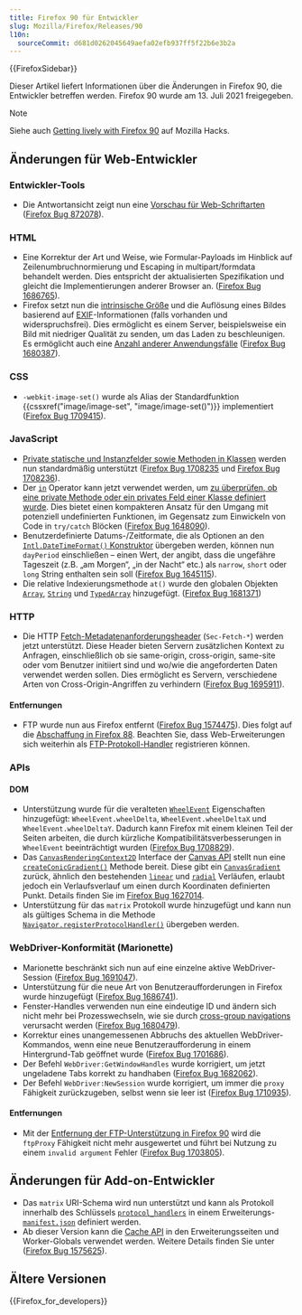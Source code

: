 ```yaml
---
title: Firefox 90 für Entwickler
slug: Mozilla/Firefox/Releases/90
l10n:
  sourceCommit: d681d0262045649aefa02efb937ff5f22b6e3b2a
---
```


{{FirefoxSidebar}}

Dieser Artikel liefert Informationen über die Änderungen in Firefox 90, die Entwickler betreffen werden. Firefox 90 wurde am 13. Juli 2021 freigegeben.

> [!NOTE]
> Siehe auch [Getting lively with Firefox 90](https://hacks.mozilla.org/2021/07/getting-lively-with-firefox-90/) auf Mozilla Hacks.

## Änderungen für Web-Entwickler

### Entwickler-Tools

- Die Antwortansicht zeigt nun eine [Vorschau für Web-Schriftarten](https://firefox-source-docs.mozilla.org/devtools-user/network_monitor/request_details/index.html#response-tab) ([Firefox Bug 872078](https://bugzil.la/872078)).

### HTML

- Eine Korrektur der Art und Weise, wie Formular-Payloads im Hinblick auf Zeilenumbruchnormierung und Escaping in multipart/formdata behandelt werden. Dies entspricht der aktualisierten Spezifikation und gleicht die Implementierungen anderer Browser an. ([Firefox Bug 1686765](https://bugzil.la/1686765)).
- Firefox setzt nun die [intrinsische Größe](/de/docs/Glossary/intrinsic_size) und die Auflösung eines Bildes basierend auf [EXIF](/de/docs/Glossary/EXIF)-Informationen (falls vorhanden und widerspruchsfrei). Dies ermöglicht es einem Server, beispielsweise ein Bild mit niedriger Qualität zu senden, um das Laden zu beschleunigen. Es ermöglicht auch eine [Anzahl anderer Anwendungsfälle](https://github.com/eeeps/exif-intrinsic-sizing-explainer) ([Firefox Bug 1680387](https://bugzil.la/1680387)).

### CSS

- `-webkit-image-set()` wurde als Alias der Standardfunktion {{cssxref("image/image-set", "image/image-set()")}} implementiert ([Firefox Bug 1709415](https://bugzil.la/1709415)).

### JavaScript

- [Private statische und Instanzfelder sowie Methoden in Klassen](/de/docs/Web/JavaScript/Reference/Classes/Private_properties) werden nun standardmäßig unterstützt ([Firefox Bug 1708235](https://bugzil.la/1708235) und [Firefox Bug 1708236](https://bugzil.la/1708236)).
- Der [`in`](/de/docs/Web/JavaScript/Reference/Operators/in) Operator kann jetzt verwendet werden, um [zu überprüfen, ob eine private Methode oder ein privates Feld einer Klasse definiert wurde](/de/docs/Web/JavaScript/Reference/Operators/in#using_the_in_operator_to_implement_branded_checks). Dies bietet einen kompakteren Ansatz für den Umgang mit potenziell undefinierten Funktionen, im Gegensatz zum Einwickeln von Code in `try/catch` Blöcken ([Firefox Bug 1648090](https://bugzil.la/1648090)).
- Benutzerdefinierte Datums-/Zeitformate, die als Optionen an den [`Intl.DateTimeFormat()` Konstruktor](/de/docs/Web/JavaScript/Reference/Global_Objects/Intl/DateTimeFormat/DateTimeFormat) übergeben werden, können nun `dayPeriod` einschließen – einen Wert, der angibt, dass die ungefähre Tageszeit (z.B. „am Morgen“, „in der Nacht“ etc.) als `narrow`, `short` oder `long` String enthalten sein soll ([Firefox Bug 1645115](https://bugzil.la/1645115)).
- Die relative Indexierungsmethode `at()` wurde den globalen Objekten [`Array`](/de/docs/Web/JavaScript/Reference/Global_Objects/Array), [`String`](/de/docs/Web/JavaScript/Reference/Global_Objects/String) und [`TypedArray`](/de/docs/Web/JavaScript/Reference/Global_Objects/TypedArray) hinzugefügt. ([Firefox Bug 1681371](https://bugzil.la/1681371))

### HTTP

- Die HTTP [Fetch-Metadatenanforderungsheader](/de/docs/Glossary/Fetch_metadata_request_header) (`Sec-Fetch-*`) werden jetzt unterstützt. Diese Header bieten Servern zusätzlichen Kontext zu Anfragen, einschließlich ob sie same-origin, cross-origin, same-site oder vom Benutzer initiiert sind und wo/wie die angeforderten Daten verwendet werden sollen. Dies ermöglicht es Servern, verschiedene Arten von Cross-Origin-Angriffen zu verhindern ([Firefox Bug 1695911](https://bugzil.la/1695911)).

#### Entfernungen

- FTP wurde nun aus Firefox entfernt ([Firefox Bug 1574475](https://bugzil.la/1574475)). Dies folgt auf die [Abschaffung in Firefox 88](/de/docs/Mozilla/Firefox/Releases/88#http). Beachten Sie, dass Web-Erweiterungen sich weiterhin als [FTP-Protokoll-Handler](/de/docs/Mozilla/Add-ons/WebExtensions/manifest.json/protocol_handlers) registrieren können.

### APIs

#### DOM

- Unterstützung wurde für die veralteten [`WheelEvent`](/de/docs/Web/API/WheelEvent) Eigenschaften hinzugefügt: `WheelEvent.wheelDelta`, `WheelEvent.wheelDeltaX` und `WheelEvent.wheelDeltaY`. Dadurch kann Firefox mit einem kleinen Teil der Seiten arbeiten, die durch kürzliche Kompatibilitätsverbesserungen in `WheelEvent` beeinträchtigt wurden ([Firefox Bug 1708829](https://bugzil.la/1708829)).
- Das [`CanvasRenderingContext2D`](/de/docs/Web/API/CanvasRenderingContext2D) Interface der [Canvas API](/de/docs/Web/API/Canvas_API) stellt nun eine [`createConicGradient()`](/de/docs/Web/API/CanvasRenderingContext2D/createConicGradient) Methode bereit. Diese gibt ein [`CanvasGradient`](/de/docs/Web/API/CanvasGradient) zurück, ähnlich den bestehenden [`linear`](/de/docs/Web/API/CanvasRenderingContext2D/createLinearGradient) und [`radial`](/de/docs/Web/API/CanvasRenderingContext2D/createRadialGradient) Verläufen, erlaubt jedoch ein Verlaufsverlauf um einen durch Koordinaten definierten Punkt. Details finden Sie im [Firefox Bug 1627014](https://bugzil.la/1627014).
- Unterstützung für das `matrix` Protokoll wurde hinzugefügt und kann nun als gültiges Schema in die Methode [`Navigator.registerProtocolHandler()`](/de/docs/Web/API/Navigator/registerProtocolHandler) übergeben werden.

### WebDriver-Konformität (Marionette)

- Marionette beschränkt sich nun auf eine einzelne aktive WebDriver-Session ([Firefox Bug 1691047](https://bugzil.la/1691047)).
- Unterstützung für die neue Art von Benutzeraufforderungen in Firefox wurde hinzugefügt ([Firefox Bug 1686741](https://bugzil.la/1686741)).
- Fenster-Handles verwenden nun eine eindeutige ID und ändern sich nicht mehr bei Prozesswechseln, wie sie durch [cross-group navigations](https://firefox-source-docs.mozilla.org/dom/navigation/nav_replace.html#cross-group-navigations) verursacht werden ([Firefox Bug 1680479](https://bugzil.la/1680479)).
- Korrektur eines unangemessenen Abbruchs des aktuellen WebDriver-Kommandos, wenn eine neue Benutzeraufforderung in einem Hintergrund-Tab geöffnet wurde ([Firefox Bug 1701686](https://bugzil.la/1701686)).
- Der Befehl `WebDriver:GetWindowHandles` wurde korrigiert, um jetzt ungeladene Tabs korrekt zu handhaben ([Firefox Bug 1682062](https://bugzil.la/1682062)).
- Der Befehl `WebDriver:NewSession` wurde korrigiert, um immer die `proxy` Fähigkeit zurückzugeben, selbst wenn sie leer ist ([Firefox Bug 1710935](https://bugzil.la/1710935)).

#### Entfernungen

- Mit der [Entfernung der FTP-Unterstützung in Firefox 90](#removals_http) wird die `ftpProxy` Fähigkeit nicht mehr ausgewertet und führt bei Nutzung zu einem `invalid argument` Fehler ([Firefox Bug 1703805](https://bugzil.la/1703805)).

## Änderungen für Add-on-Entwickler

- Das `matrix` URI-Schema wird nun unterstützt und kann als Protokoll innerhalb des Schlüssels [`protocol_handlers`](/de/docs/Mozilla/Add-ons/WebExtensions/manifest.json/protocol_handlers) in einem Erweiterungs-[`manifest.json`](/de/docs/Mozilla/Add-ons/WebExtensions/manifest.json) definiert werden.
- Ab dieser Version kann die [Cache API](/de/docs/Web/API/Cache) in den Erweiterungsseiten und Worker-Globals verwendet werden. Weitere Details finden Sie unter ([Firefox Bug 1575625](https://bugzil.la/1575625)).

## Ältere Versionen

{{Firefox_for_developers}}
